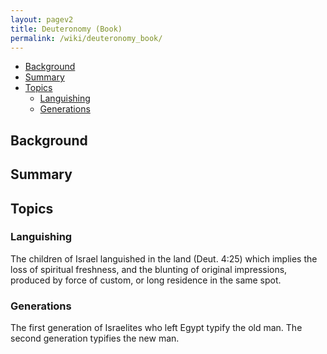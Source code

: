 ```yaml
---
layout: pagev2
title: Deuteronomy (Book)
permalink: /wiki/deuteronomy_book/
---
```

- [Background](#background)
- [Summary](#summary)
- [Topics](#topics)
  - [Languishing](#languishing)
  - [Generations](#generations)

## Background

## Summary

## Topics

### Languishing

The children of Israel languished in the land (Deut. 4:25) which implies the loss of spiritual freshness, and the blunting of original impressions, produced by force of custom, or long residence in the same spot.

### Generations

The first generation of Israelites who left Egypt typify the old man. The second generation typifies the new man.